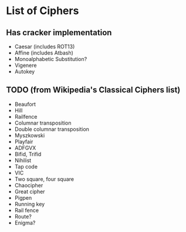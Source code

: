 # List of Ciphers

## Has cracker implementation
* Caesar (includes ROT13)
* Affine (includes Atbash)
* Monoalphabetic Substitution?
* Vigenere
* Autokey

## TODO (from Wikipedia's Classical Ciphers list)
* Beaufort
* Hill
* Railfence
* Columnar transposition
* Double columnar transposition
* Myszkowski
* Playfair
* ADFGVX
* Bifid, Trifid
* Nihilist
* Tap code
* VIC
* Two square, four square
* Chaocipher
* Great cipher
* Pigpen
* Running key
* Rail fence
* Route?
* Enigma?